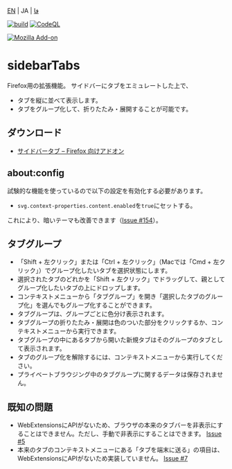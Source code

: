 [EN](./README.md) | JA | [فا](./README.fa.md)

[![build](https://github.com/asamuzaK/sidebarTabs/workflows/build/badge.svg)](https://github.com/asamuzaK/sidebarTabs/actions?query=workflow%3Abuild)
[![CodeQL](https://github.com/asamuzaK/sidebarTabs/workflows/CodeQL/badge.svg)](https://github.com/asamuzaK/sidebarTabs/actions?query=workflow%3ACodeQL)
<!--
[![devDependency Status](https://david-dm.org/asamuzaK/sidebarTabs/dev-status.svg)](https://david-dm.org/asamuzaK/sidebarTabs?type=dev)
-->
[![Mozilla Add-on](https://img.shields.io/amo/v/sidebarTabs@asamuzak.jp.svg)](https://addons.mozilla.org/firefox/addon/sidebartabs/)

# sidebarTabs

Firefox用の拡張機能。
サイドバーにタブをエミュレートした上で、
* タブを縦に並べて表示します。
* タブをグループ化して、折りたたみ・展開することが可能です。

## ダウンロード

* [サイドバータブ – Firefox 向けアドオン](https://addons.mozilla.org/firefox/addon/sidebartabs/ "サイドバータブ – Firefox 向けアドオン")

## about:config

試験的な機能を使っているので以下の設定を有効化する必要があります。

* `svg.context-properties.content.enabled`を`true`にセットする。

これにより、暗いテーマも改善できます（[Issue #154](https://github.com/asamuzaK/sidebarTabs/issues/154)）。

## タブグループ

* 「Shift + 左クリック」または「Ctrl + 左クリック」（Macでは「Cmd + 左クリック」）でグループ化したいタブを選択状態にします。
* 選択されたタブのどれかを「Shift + 左クリック」でドラッグして、親としてグループ化したいタブの上にドロップします。
* コンテキストメニューから「タブグループ」を開き「選択したタブのグループ化」を選んでもグループ化することができます。
* タブグループは、グループごとに色分け表示されます。
* タブグループの折りたたみ・展開は色のついた部分をクリックするか、コンテキストメニューから実行できます。
* タブグループの中にあるタブから開いた新規タブはそのグループのタブとして表示されます。
* タブのグループ化を解除するには、コンテキストメニューから実行してください。
* プライベートブラウジング中のタブグループに関するデータは保存されません。

## 既知の問題

* WebExtensionsにAPIがないため、ブラウザの本来のタブバーを非表示にすることはできません。ただし、手動で非表示にすることはできます。
  [Issue #5](https://github.com/asamuzaK/sidebarTabs/issues/5 "Add ability to \"hide native tab bars\" · Issue #5 · asamuzaK/sidebarTabs")
* 本来のタブのコンテキストメニューにある「タブを端末に送る」の項目は、WebExtensionsにAPIがないため実装していません。
  [Issue #7](https://github.com/asamuzaK/sidebarTabs/issues/7 "Add \"Send tab to device\" functionalty · Issue #7 · asamuzaK/sidebarTabs")
